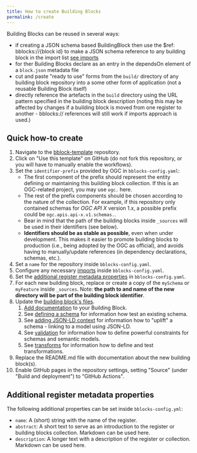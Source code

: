 ```yaml
---
title: How to create Building Blocks
permalink: /create
---
```

Building Blocks can be reused in several ways:

- if creating a JSON schema based BuildingBlock then use the $ref: bblocks://{block id} to make a JSON schema reference to any building block in the import list [see imports](/create/imports)
- for ther Building Blocks declare as an entry in the dependsOn element of a `block.json` metadata file
- cut and paste "ready to use" forms from the `build/` directory of any building block repository into a some other form of application (not a reusable Building Block itself)
- directly reference the artefacts in the `build` directory using the URL pattern specified in the building block
  description (noting this may be affected by changes if a building block is moved from one register to another - bblocks:// references will still work if imports approach is used.)

## Quick how-to create

1. Navigate to the [bblock-template](https://github.com/opengeospatial/bblock-template) repository.
2. Click on "Use this template" on GitHub (do not fork this repository, or you will have to manually enable the
   workflows).
3. Set the `identifier-prefix` provided by OGC in `bblocks-config.yaml`:
   * The first component of the prefix should represent the entity defining or maintaining this building block
     collection. If this is an OGC-related project, you may use `ogc.` here.
   * The rest of the prefix components should be chosen according to the nature of the collection. For example, if
     this repository only contained schemas for *OGC API X* version 1.x,
     a possible prefix could be `ogc.apis.api-x.v1.schemas.`.
   * Bear in mind that the path of the building blocks inside `_sources` will be used in their identifiers (see below).
   * **Identifiers should be as stable as possible**, even when under development. This makes it easier to promote
     building blocks to production (i.e., being adopted by the OGC as official), and avoids having to manually/update
     references (in dependency declarations, schemas, etc.).
4. Set a `name` for the repository inside `bblocks-config.yaml`.
5. Configure any necessary [imports](imports) inside `bblocks-config.yaml`.
6. Set the [additional register metadata properties](#additional-register-metadata-properties) in `bblocks-config.yaml`.
7. For each new building block, replace or create a copy of the `mySchema` or `myFeature` inside `_sources`.
   Note: **the path to and name of the new directory will be part of the building block identifier**.
8. Update the [building block's files](structure).
   1. [Add documentation](documentation) to your Building Block.
   2. See [defining a schema](schema) for information how test an existing schema.
   3. See [adding JSON-LD context](json-ld-context) for information how to "uplift" a schema - linking to a model using JSON-LD.
   4. See [validation](validation) for information how to define powerful constraints for schemas and semantic models.
   5. See [transforms](transforms) for information how to define and test transformations.
9. Replace the README.md file with documentation about the new building block(s).
10. Enable GitHub pages in the repository settings, setting "Source" (under "Build and deployment")
    to "GitHub Actions".

## Additional register metadata properties

The following additional properties can be set inside `bblocks-config.yml`:

* `name`: A (short) string with the name of the register.
* `abstract`: A short text to serve as an introduction to the register or building blocks collection. 
  Markdown can be used here.
* `description`: A longer text with a description of the register or collection. Markdown can be used here.